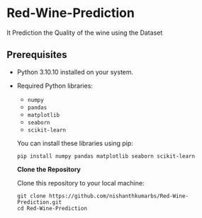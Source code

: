 # Red-Wine-Prediction

It Prediction the Quality of the wine using the Dataset
## Prerequisites

- Python 3.10.10 installed on your system.
- Required Python libraries:
  - `numpy`
  - `pandas`
  - `matplotlib`
  - `seaborn`
  - `scikit-learn`
  
  You can install these libraries using pip:
  ```
  pip install numpy pandas matplotlib seaborn scikit-learn

  ```
  **Clone the Repository**

   Clone this repository to your local machine:
   ```
   git clone https://github.com/nishanthkumarbs/Red-Wine-Prediction.git
   cd Red-Wine-Prediction
   ```
